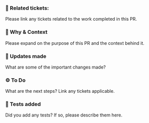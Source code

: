 ### 🎫 Related tickets:
Please link any tickets related to the work completed in this PR.

### 💭 Why & Context
Please expand on the purpose of this PR and the context behind it.

### 🚀 Updates made
What are some of the important changes made?

### ⚙️ To Do
What are the next steps?  Link any tickets applicable.

### 💎 Tests added
Did you add any tests? If so, please describe them here.
